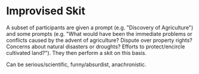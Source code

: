 # Improvised Skit

A subset of participants are given a prompt (e.g. "Discovery of Agriculture") and some prompts (e.g. "What would have been the immediate problems or conflicts caused by the advent of agriculture? Dispute over property rights? Concerns about natural disasters or droughts? Efforts to protect/encircle cultivated land?").  They then perform a skit on this basis.

Can be serious/scientific, funny/absurdist, anachronistic.